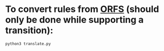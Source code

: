 # To convert rules from [ORFS](https://github.com/The-OpenROAD-Project/OpenROAD-flow-scripts/) (should only be done while supporting a transition):

    python3 translate.py
